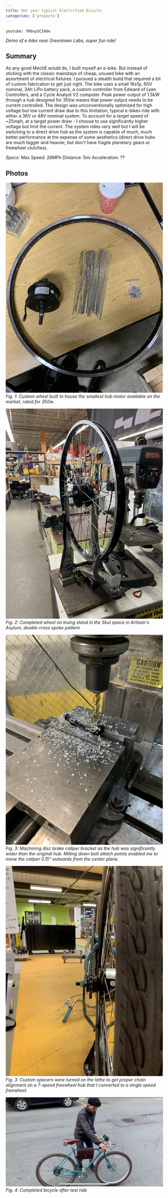 ```yaml
---
title: Not your typical Electrified Bicycle
categories: ['projects']
---
```

`youtube: fR6uySCIAOo`

*Demo of e-bike near Greentown Labs, super fun ride!*

## Summary

As any good MechE would do, I built myself an e-bike. But instead of sticking with the classic mainstays of cheap, unused bike with an assortment of electrical fixtures. I pursued a stealth build that required a bit of custom fabrication to get just right. The bike uses a small 16s1p, 60V nominal, 3Ah LiPo battery pack, a custom controller from Edward of Lyen Controllers, and a Cycle Analyst V2 computer. Peak power output of 1.5kW through a hub designed for 350w means that power output needs to be current controlled. The design was unconventionally optimized for high voltage but low current draw due to this limitation, typical e-bikes ride with either a 36V or 48V nominal system. To account for a target speed of ~25mph, at a target power draw - I choose to use significantly higher voltage but limit the current. The system rides very well but I will be switching to a direct drive hub as the system is capable of much, much better performance at the expense of some aesthetics (direct drive hubs are much bigger and heavier, but don't have fragile planetary gears or freewheel clutches).

*Specs:*
Max Speed: 26MPh
Distance: 5mi
Acceleration: ??

## Photos
![](IMG_2064.JPEG)
*Fig. 1: Custom wheel built to house the smallest hub motor available on the market, rated for 350w.*

![](IMG_2065.JPEG)
*Fig. 2: Completed wheel on truing stand in the Skul space in Artisan's Asylum, double cross spoke pattern*

![](IMG_2109.JPEG)
*Fig. 3: Machining disc brake caliper bracket as the hub was significantly wider than the original hub. Milling down bolt attach points enabled me to move the caliper 0.15" outwards from the center plane.*

![](IMG_2110.JPEG)
*Fig. 3: Custom spacers were turned on the lathe to get proper chain alignment on a 7-speed freewheel hub that I converted to a single speed freewheel.*

![](bike.jpeg)
*Fig. 4: Completed bicycle after test ride*
